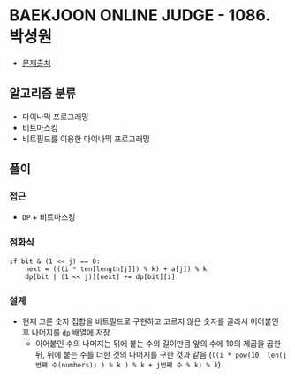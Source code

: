 # BAEKJOON ONLINE JUDGE - 1086. 박성원

- [문제출처](https://www.acmicpc.net/problem/1086 '1086. 박성원')

## 알고리즘 분류

- 다이나믹 프로그래밍
- 비트마스킹
- 비트필드를 이용한 다이나믹 프로그래밍

## 풀이

### 접근

- `DP` + 비트마스킹

### 점화식

```
if bit & (1 << j) == 0:
    next = (((i * ten[length[j]]) % k) + a[j]) % k
    dp[bit | (1 << j)][next] += dp[bit][i]
```

### 설계

- 현재 고른 숫자 집합을 비트필드로 구현하고 고르지 않은 숫자를 골라서 이어붙인 후 나머지를 `dp` 배열에 저장
  - 이어붙인 수의 나머지는 뒤에 붙는 수의 길이만큼 앞의 수에 10의 제곱을 곱한 뒤, 뒤에 붙는 수를 더한 것의 나머지를 구한 것과 같음 (`((i * pow(10, len(j번째 수(numbers)) ) % k ) % k + j번째 수 % k) % k`)
